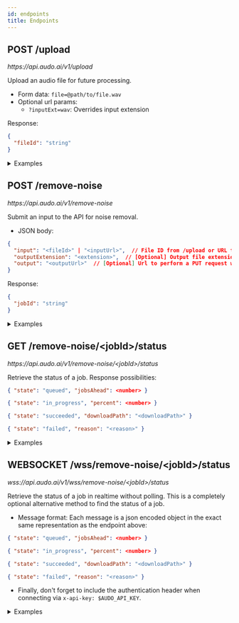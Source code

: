 ```yaml
---
id: endpoints
title: Endpoints
---
```


<div style={{display: 'inline'}}>
  <h2 style={{display: 'inline', paddingRight: 10 }}>POST /upload </h2>
  <div style={{color: "#bbbbbb", display: 'inline' }}><i>https://api.audo.ai/v1/upload</i><br/></div>
</div>

<div style={{height: 14}}></div>

Upload an audio file for future processing.

 - Form data: `file=@path/to/file.wav`
 - Optional url params:
   - `?inputExt=wav`: Overrides input extension

Response:

```json
{
  "fileId": "string"
}
```

<details>
<summary style={{paddingBottom: 20}}>Examples</summary>
<p>

Simple example:

```bash
curl -X POST "https://api.audo.ai/v1/upload" -F "file=@myaudio.wav" -H "x-api-key: $AUDO_API_KEY"
```
```
{"fileId":"bb7888d6-94ce-4638-aa90-68891257757f"}
```

Now we can use this `fileId` in a request to `/remove-noise`. See below for how.

</p>
</details>

<div style={{display: 'inline'}}>
  <h2 style={{display: 'inline', paddingRight: 10 }}>POST /remove-noise </h2>
  <div style={{color: "#bbbbbb", display: 'inline' }}><i>https://api.audo.ai/v1/remove-noise</i><br/></div>
</div>

<div style={{height: 14}}></div>

Submit an input to the API for noise removal.

 - JSON body:
```json
{
  "input": "<fileId>" | "<inputUrl>",  // File ID from /upload or URL to download from
  "outputExtension": "<extension>",  // [Optional] Output file extension (ie. 'mp3')
  "output": "<outputUrl>"  // [Optional] Url to perform a PUT request with the output
}
 ```

Response:

```json
{
  "jobId": "string"
}
```

<details>
<summary style={{paddingBottom: 20}}>Examples</summary>
<p>

Using `fileId` from `/upload`:

```bash
FILE_ID=1b985607-045f-46b4-b8b0-c037592dd10e
curl -X POST "https://api.audo.ai/v1/remove-noise" -d '{"fileId": "'$FILE_ID'"}' -H "x-api-key: $AUDO_API_KEY"
```
```
{"jobId": "45d08ed2-84e6-4f1e-a6f3-2ddbf3c7d8a3"}
```

Remove noise from a remote video:

```bash
url=https://dl5.webmfiles.org/big-buck-bunny_trailer.webm
curl -X POST "$BACKEND_URL/remove-noise" -d '{"input": "'$url'", "outputExtension": "mp4"}' -H "x-api-key: $AUDO_API_KEY" -H "x-api-key: $AUDO_API_KEY"
```

Remove noise from audio within S3 using presigned URLs:

```bash
input=https://bucket.s3.zone.amazonaws.com/89...6b/example/input.wav?X-Amz-Algorithm=AWS4...
output=https://bucket.s3.zone.amazonaws.com/89...6b/example/output.mp3?X-Amz-Algorithm=AWS4...
curl -X POST "https://api.audo.ai/v1/remove-noise" '{"input": "'$input'", "output": "'$output'"}' -H "x-api-key: $AUDO_API_KEY"
```

See how to get the result from the job ID below.

</p>
</details>

<div style={{display: 'inline'}}>
  <h2 style={{display: 'inline', paddingRight: 10 }}>GET /remove-noise/&lt;jobId&gt;/status </h2>
  <div style={{color: "#bbbbbb", display: 'inline' }}><i>https://api.audo.ai/v1/remove-noise/&lt;jobId&gt;/status</i><br/></div>
</div>

<div style={{height: 14}}></div>

Retrieve the status of a job. Response possibilities:

```json
{ "state": "queued", "jobsAhead": <number> }
```

```json
{ "state": "in_progress", "percent": <number> }
```

```json
{ "state": "succeeded", "downloadPath": "<downloadPath>" }
```

```json
{ "state": "failed", "reason": "<reason>" }
```

<details>
<summary style={{paddingBottom: 10}}>Examples</summary>
<p>

Here is an example:

```bash
JOB_ID=be1e2138-433d-4278-8a79-698dfbab9168
curl -X GET "https://api.audo.ai/v1/remove-noise/$JOB_ID/status" -H "x-api-key: $AUDO_API_KEY"
```

```json
{
  "state": "succeeded",
  "downloadPath": "dl/artifacts/clean/audo_enhanced_d29940ad-feb8-4187-8b31-e5778ef9ad1c.mp3"
}
```

So, now we would be able to download our file by prepending `https://api.audo.ai/v1/`:

```bash
curl -O https://api.audo.ai/v1/dl/artifacts/clean/audo_enhanced_d29940ad-feb8-4187-8b31-e5778ef9ad1c.mp3
```

</p>
</details>

<div style={{display: 'inline'}}>
  <h2 style={{display: 'inline', paddingRight: 10 }}>WEBSOCKET /wss/remove-noise/&lt;jobId&gt;/status </h2>
  <div style={{color: "#bbbbbb", display: 'inline' }}><i>wss://api.audo.ai/v1/wss/remove-noise/&lt;jobId&gt;/status</i><br/></div>
</div>

<div style={{height: 14}}></div>

Retrieve the status of a job in realtime without polling. This is a completely optional alternative method to find the status of a job.

- Message format: Each message is a json encoded object in the exact same representation as the endpoint above:

```json
{ "state": "queued", "jobsAhead": <number> }
```

```json
{ "state": "in_progress", "percent": <number> }
```

```json
{ "state": "succeeded", "downloadPath": "<downloadPath>" }
```

```json
{ "state": "failed", "reason": "<reason>" }
```

- Finally, don't forget to include the authentication header when connecting via `x-api-key: $AUDO_API_KEY`.

<details>
<summary style={{paddingBottom: 10}}>Examples</summary>
<p>

Here is an example that uses [websocat](https://github.com/vi/websocat):

```bash
JOB_ID=be1e2138-433d-4278-8a79-698dfbab9168
websocat "wss://api.audo.ai/v1/wss/remove-noise/$JOB_ID/status" -H "x-api-key: $AUDO_API_KEY"
```

```json
{"state": "queued", "jobsAhead": 0}
{"state": "in_progress", "percent": 10}
{"state": "in_progress", "percent": 18}
{"state": "in_progress", "percent": 20}
// ...
{"state": "in_progress", "percent": 95}
{"state": "in_progress", "percent": 98}
{"state": "in_progress", "percent": 100}
{"state": "succeeded", "downloadPath": "dl/artifacts/clean/audo_enhanced_7c9e10b3-96ca-4904-aecf-ce815339c859.wav"}
```

So, same as before, we can now download our file by prepending `https://api.audo.ai/v1/`:

```bash
curl -O https://api.audo.ai/v1/dl/artifacts/clean/audo_enhanced_7c9e10b3-96ca-4904-aecf-ce815339c859.wav
```

</p>
</details>
